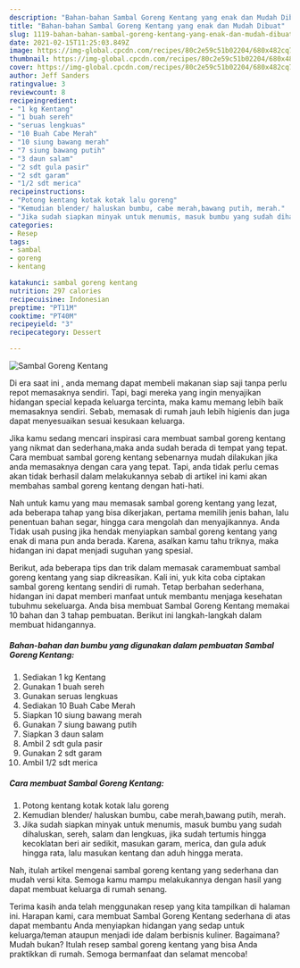 ```yaml
---
description: "Bahan-bahan Sambal Goreng Kentang yang enak dan Mudah Dibuat"
title: "Bahan-bahan Sambal Goreng Kentang yang enak dan Mudah Dibuat"
slug: 1119-bahan-bahan-sambal-goreng-kentang-yang-enak-dan-mudah-dibuat
date: 2021-02-15T11:25:03.849Z
image: https://img-global.cpcdn.com/recipes/80c2e59c51b02204/680x482cq70/sambal-goreng-kentang-foto-resep-utama.jpg
thumbnail: https://img-global.cpcdn.com/recipes/80c2e59c51b02204/680x482cq70/sambal-goreng-kentang-foto-resep-utama.jpg
cover: https://img-global.cpcdn.com/recipes/80c2e59c51b02204/680x482cq70/sambal-goreng-kentang-foto-resep-utama.jpg
author: Jeff Sanders
ratingvalue: 3
reviewcount: 8
recipeingredient:
- "1 kg Kentang"
- "1 buah sereh"
- "seruas lengkuas"
- "10 Buah Cabe Merah"
- "10 siung bawang merah"
- "7 siung bawang putih"
- "3 daun salam"
- "2 sdt gula pasir"
- "2 sdt garam"
- "1/2 sdt merica"
recipeinstructions:
- "Potong kentang kotak kotak lalu goreng"
- "Kemudian blender/ haluskan bumbu, cabe merah,bawang putih, merah."
- "Jika sudah siapkan minyak untuk menumis, masuk bumbu yang sudah dihaluskan, sereh, salam dan lengkuas, jika sudah tertumis hingga kecoklatan beri air sedikit, masukan garam, merica, dan gula aduk hingga rata, lalu masukan kentang dan aduh hingga merata."
categories:
- Resep
tags:
- sambal
- goreng
- kentang

katakunci: sambal goreng kentang 
nutrition: 297 calories
recipecuisine: Indonesian
preptime: "PT11M"
cooktime: "PT40M"
recipeyield: "3"
recipecategory: Dessert

---
```



![Sambal Goreng Kentang](https://img-global.cpcdn.com/recipes/80c2e59c51b02204/680x482cq70/sambal-goreng-kentang-foto-resep-utama.jpg)

Di era  saat ini , anda memang dapat membeli makanan siap saji tanpa perlu repot memasaknya sendiri. Tapi, bagi mereka yang ingin menyajikan hidangan special kepada keluarga tercinta, maka kamu memang lebih baik memasaknya sendiri. Sebab, memasak di rumah jauh lebih higienis dan juga dapat menyesuaikan sesuai kesukaan keluarga.

Jika kamu sedang mencari inspirasi cara membuat sambal goreng kentang yang nikmat dan sederhana,maka anda sudah berada di tempat yang tepat. Cara membuat sambal goreng kentang  sebenarnya mudah dilakukan jika anda memasaknya dengan cara yang tepat. Tapi, anda tidak perlu cemas akan tidak berhasil dalam melakukannya 
sebab di artikel ini kami akan membahas sambal goreng kentang dengan hati-hati.  



Nah untuk kamu yang mau memasak sambal goreng kentang yang lezat, ada beberapa tahap yang bisa dikerjakan, pertama memilih jenis bahan, lalu penentuan bahan segar, hingga cara mengolah dan menyajikannya. Anda Tidak usah pusing jika hendak menyiapkan sambal goreng kentang yang enak di mana pun anda berada. Karena, asalkan kamu  tahu triknya, maka hidangan ini dapat menjadi suguhan yang spesial.

Berikut, ada beberapa tips dan trik dalam memasak caramembuat sambal goreng kentang yang siap dikreasikan. Kali ini, yuk kita coba ciptakan sambal goreng kentang sendiri di rumah. Tetap berbahan sederhana, hidangan ini dapat memberi manfaat untuk membantu menjaga kesehatan tubuhmu sekeluarga. Anda bisa membuat Sambal Goreng Kentang memakai 10 bahan dan 3 tahap pembuatan. Berikut ini langkah-langkah dalam membuat hidangannya.

<!--inarticleads1-->

##### Bahan-bahan dan bumbu yang digunakan dalam pembuatan Sambal Goreng Kentang:

1. Sediakan 1 kg Kentang
1. Gunakan 1 buah sereh
1. Gunakan seruas lengkuas
1. Sediakan 10 Buah Cabe Merah
1. Siapkan 10 siung bawang merah
1. Gunakan 7 siung bawang putih
1. Siapkan 3 daun salam
1. Ambil 2 sdt gula pasir
1. Gunakan 2 sdt garam
1. Ambil 1/2 sdt merica




<!--inarticleads2-->

##### Cara membuat Sambal Goreng Kentang:

1. Potong kentang kotak kotak lalu goreng
1. Kemudian blender/ haluskan bumbu, cabe merah,bawang putih, merah.
1. Jika sudah siapkan minyak untuk menumis, masuk bumbu yang sudah dihaluskan, sereh, salam dan lengkuas, jika sudah tertumis hingga kecoklatan beri air sedikit, masukan garam, merica, dan gula aduk hingga rata, lalu masukan kentang dan aduh hingga merata.




Nah, itulah artikel mengenai  sambal goreng kentang  yang sederhana dan mudah versi kita. Semoga kamu mampu melakukannya dengan hasil yang dapat membuat keluarga di rumah senang. 

Terima kasih anda telah menggunakan resep yang kita tampilkan di halaman ini. Harapan kami, cara membuat  Sambal Goreng Kentang sederhana di atas dapat membantu Anda menyiapkan hidangan yang sedap untuk keluarga/teman ataupun menjadi ide dalam berbisnis kuliner. Bagaimana? Mudah bukan? Itulah resep sambal goreng kentang yang bisa Anda praktikkan di rumah. Semoga bermanfaat dan selamat mencoba!

